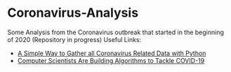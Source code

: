 # Coronavirus-Analysis
Some Analysis from the Coronavirus outbreak that started in the beginning of 2020 (Repository in progress)
Useful Links:
* [A Simple Way to Gather all Coronavirus Related Data with Python](https://towardsdatascience.com/gather-all-the-coronavirus-data-with-python-19aa22167dea)
* [Computer Scientists Are Building Algorithms to Tackle COVID-19](https://onezero.medium.com/computer-scientists-are-building-algorithms-to-tackle-covid-19-f4ec40acdba0)
